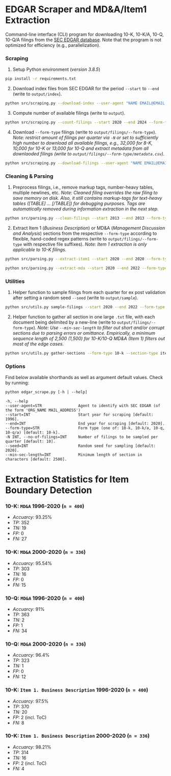# EDGAR Scraper and MD&A/Item1 Extraction

Command-line interface (CLI) program for downloading 10-K, 10-K/A, 10-Q, 10-Q/A filings from the [SEC EDGAR database](https://www.sec.gov/edgar/about). Note that the program is not optimized for efficiency (e.g., parallelization).


### Scraping

1. Setup Python environment (*version 3.8.5*)
```sh
pip install -r requirements.txt
```

2. Download index files from SEC EDGAR for the period `--start` to `--end` (write to `output/index`).
```sh
python src/scraping.py --download-index --user-agent "NAME EMAIL@EMAIL.COM" --start 2020 --end 2024
```

3. Compute number of available filings (write to `output`).
```sh
python src/scraping.py --count-filings --start 2020 --end 2024 --form-type 10-k
```

4. Download `--form-type` filings (write to `output/filings/--form-type`).
*Note: restrict amount of filings per quarter via `-N` or set to sufficiently high number to download all available filings, e.g., 32,000 for 8-K, 10,000 for 10-K or 13,000 for 10-Q and extract metadata from all downlaoded filings (write to `output/filings/--form-type/metadata.csv`).*
```sh
python src/scraping.py --download-filings --user-agent "NAME EMAIL@EMAIL.COM" --start 2020 --end 2024 --form-type 10-k -N 10000
```

### Cleaning & Parsing

1. Preprocess filings, i.e., remove markup tags, number-heavy tables, multiple newlines, etc.
*Note: Cleaned filing overrides the raw filing to save memory on disk. Also, it still contains markup-tags for text-heavy tables ([TABLE] ... [/TABLE]) for debugging purposes. Tags are automatically removed during information extraction in the next step.*
```sh
python src/parsing.py --clean-filings --start 2013 --end 2013 --form-type 10-k
```

2. Extract Item 1 (*Business Description*) or MD&A (*Management Discussion and Analysis*) sections from the respective `--form-type` according to flexible, hand-coded regex patterns (write to `output/filings/--form-type` with respective file suffixes).
*Note: Item 1 extraction is only applicable to 10-K filings.*
```sh
python src/parsing.py --extract-item1 --start 2020 --end 2020 --form-type 10-k
```
```sh
python src/parsing.py --extract-mda --start 2020 --end 2022 --form-type 10-k
```

### Utilities

1. Helper function to sample filings from each quarter for ex post validation after setting a random seed `--seed` (write to `output/sample`).
```sh
python src/utils.py sample-filings --start 2020 --end 2022 --form-type 10-k --section-type item1 -N 4 --seed 2022
```

2. Helper function to gather all section in one large `.txt` file, with each document being delimited by a new-line (write to `output/filings/--form-type`).
*Note: Use `--min-sec-length` to filter out short and/or corrupt sections due to parsing errors or omittance. Empirically, a minimum sequence length of 2,500 (1,500) for 10-K/10-Q MD&A (Item 1) filters out most of the edge cases.*
```sh
python src/utils.py gather-sections --form-type 10-k --section-type item1 --min-sec-length 1500
```


### Options

Find below available shorthands as well as argument default values. Check by running:
```sh
python edgar_scrape.py [-h | --help]
```

```
-h, --help
--user-agent=STR                Agent to identify with SEC EDGAR (of the form 'ORG_NAME MAIL_ADDRESS')
--start=INT                     Start year for scraping [default: 1996].
--end=INT                       End year for scraping [default: 2020].
--form-type=STR                 Form type (one of: 10-k, 10-k/a, 10-q, 10-q/a) [default: 10-k].
-N INT, --no-of-filings=INT     Number of filings to be sampled per quarter [default: 10].
--seed=INT                      Random seed for sampling [default: 2020].
--min-sec-length=INT            Minimum length of section in characters [default: 2500].
```

# Extraction Statistics for Item Boundary Detection

### 10-K: `MD&A` 1996-2020 (`n = 400`)
- *Accuarcy:* 93.25%
- *TP:* 352
- *TN:* 19
- *FP:* 0
- *FN:* 27

### 10-K: `MD&A` 2000-2020 (`n = 336`)
- *Accuarcy:* 95.54%
- *TP:* 303
- *TN:* 16
- *FP:* 0
- *FN:* 15

### 10-Q: `MD&A` 1996-2020 (`n = 400`)
- *Accuarcy:* 91%
- *TP:* 363
- *TN:* 2
- *FP:* 1
- *FN:* 34

### 10-Q: `MD&A` 2000-2020 (`n = 336`)
- *Accuarcy:* 96.4%
- *TP:* 323
- *TN:* 1
- *FP:* 0
- *FN:* 12

### 10-K: `Item 1. Business Description` 1996-2020 (`n = 400`)
- *Accuarcy:* 97.5%
- *TP:* 370
- *TN:* 20
- *FP:* 2 (incl. ToC)
- *FN:* 8

### 10-K: `Item 1. Business Description` 2000-2020 (`n = 336`)
- *Accuarcy:* 98.21%
- *TP:* 314
- *TN:* 16
- *FP:* 2 (incl. ToC)
- *FN:* 4

